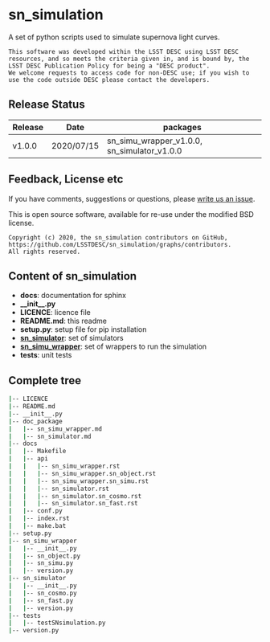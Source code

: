 # sn_simulation

A set of python scripts used to simulate supernova light curves.

```
This software was developed within the LSST DESC using LSST DESC resources, and so meets the criteria given in, and is bound by, the LSST DESC Publication Policy for being a "DESC product".
We welcome requests to access code for non-DESC use; if you wish to use the code outside DESC please contact the developers.

```
## Release Status

|Release|Date|packages|
|---|---|---|
|v1.0.0|2020/07/15|sn_simu_wrapper_v1.0.0, sn_simulator_v1.0.0|

## Feedback, License etc

If you have comments, suggestions or questions, please [write us an issue](https://github.com/LSSTDESC/sn_simulation/issues).

This is open source software, available for re-use under the modified BSD license.

```
Copyright (c) 2020, the sn_simulation contributors on GitHub, https://github.com/LSSTDESC/sn_simulation/graphs/contributors.
All rights reserved.
```

## Content of sn_simulation ##
* **docs**: documentation for sphinx
* **\_\_init\_\_.py**
* **LICENCE**: licence file
* **README.md**: this readme
* **setup.py**: setup file for pip installation
* [**sn_simulator**](doc_package/sn_simulator.md): set of simulators
* [**sn_simu_wrapper**](doc_package/sn_simu_wrapper.md): set of wrappers to run the simulation
* **tests**: unit tests


## Complete tree ##
```bash
|-- LICENCE
|-- README.md
|-- __init__.py
|-- doc_package
|   |-- sn_simu_wrapper.md
|   |-- sn_simulator.md
|-- docs
|   |-- Makefile
|   |-- api
|   |   |-- sn_simu_wrapper.rst
|   |   |-- sn_simu_wrapper.sn_object.rst
|   |   |-- sn_simu_wrapper.sn_simu.rst
|   |   |-- sn_simulator.rst
|   |   |-- sn_simulator.sn_cosmo.rst
|   |   |-- sn_simulator.sn_fast.rst
|   |-- conf.py
|   |-- index.rst
|   |-- make.bat
|-- setup.py
|-- sn_simu_wrapper
|   |-- __init__.py
|   |-- sn_object.py
|   |-- sn_simu.py
|   |-- version.py
|-- sn_simulator
|   |-- __init__.py
|   |-- sn_cosmo.py
|   |-- sn_fast.py
|   |-- version.py
|-- tests
|   |-- testSNsimulation.py
|-- version.py
```